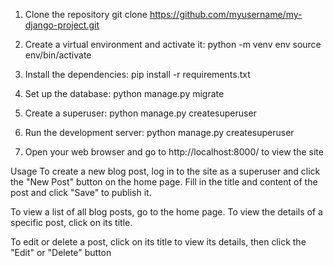 1. Clone the repository
    git clone https://github.com/myusername/my-django-project.git

2. Create a virtual environment and activate it:
    python -m venv env
    source env/bin/activate
3. Install the dependencies:
    pip install -r requirements.txt
4. Set up the database:
    python manage.py migrate
5. Create a superuser:
    python manage.py createsuperuser
6. Run the development server:
    python manage.py createsuperuser
7. Open your web browser and go to http://localhost:8000/ to view the site

Usage
To create a new blog post, log in to the site as a superuser and click the "New Post" button on the home page. Fill in the title and content of the post and click "Save" to publish it.

To view a list of all blog posts, go to the home page. To view the details of a specific post, click on its title.

To edit or delete a post, click on its title to view its details, then click the "Edit" or "Delete" button






